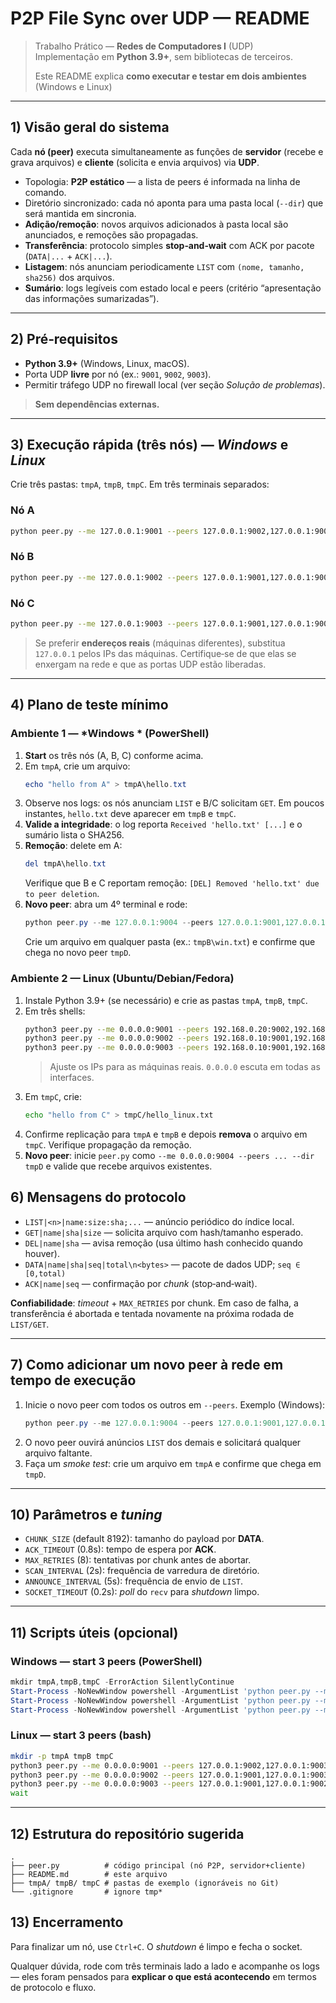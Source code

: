 # P2P File Sync over UDP — README

> Trabalho Prático — **Redes de Computadores I** (UDP)  
> Implementação em **Python 3.9+**, sem bibliotecas de terceiros.  
>
> Este README explica **como executar e testar em dois ambientes** (Windows e Linux)

---

## 1) Visão geral do sistema

Cada **nó (peer)** executa simultaneamente as funções de **servidor** (recebe e grava arquivos) e **cliente** (solicita e envia arquivos) via **UDP**.  
- Topologia: **P2P estático** — a lista de peers é informada na linha de comando.  
- Diretório sincronizado: cada nó aponta para uma pasta local (`--dir`) que será mantida em sincronia.  
- **Adição/remoção**: novos arquivos adicionados à pasta local são anunciados, e remoções são propagadas.  
- **Transferência**: protocolo simples **stop‑and‑wait** com ACK por pacote (`DATA|...` + `ACK|...`).  
- **Listagem**: nós anunciam periodicamente `LIST` com `(nome, tamanho, sha256)` dos arquivos.  
- **Sumário**: logs legíveis com estado local e peers (critério “apresentação das informações sumarizadas”).


---

## 2) Pré‑requisitos

- **Python 3.9+** (Windows, Linux, macOS).  
- Porta UDP **livre** por nó (ex.: `9001`, `9002`, `9003`).  
- Permitir tráfego UDP no firewall local (ver seção *Solução de problemas*).

> **Sem dependências externas.**

---

## 3) Execução rápida (três nós) — *Windows* e *Linux*

Crie três pastas: `tmpA`, `tmpB`, `tmpC`. Em três terminais separados:

### Nó A
```bash
python peer.py --me 127.0.0.1:9001 --peers 127.0.0.1:9002,127.0.0.1:9003 --dir tmpA
```

### Nó B
```bash
python peer.py --me 127.0.0.1:9002 --peers 127.0.0.1:9001,127.0.0.1:9003 --dir tmpB
```

### Nó C
```bash
python peer.py --me 127.0.0.1:9003 --peers 127.0.0.1:9001,127.0.0.1:9002 --dir tmpC
```

> Se preferir **endereços reais** (máquinas diferentes), substitua `127.0.0.1` pelos IPs das máquinas. Certifique‑se de que elas se enxergam na rede e que as portas UDP estão liberadas.

---

## 4) Plano de teste mínimo 

### Ambiente 1 — *Windows * (PowerShell)
1. **Start** os três nós (A, B, C) conforme acima.
2. Em `tmpA`, crie um arquivo:
   ```powershell
   echo "hello from A" > tmpA\hello.txt
   ```
3. Observe nos logs: os nós anunciam `LIST` e B/C solicitam `GET`. Em poucos instantes, `hello.txt` deve aparecer em `tmpB` e `tmpC`.
4. **Valide a integridade**: o log reporta `Received 'hello.txt' [...]` e o sumário lista o SHA256.
5. **Remoção**: delete em A:
   ```powershell
   del tmpA\hello.txt
   ```
   Verifique que B e C reportam remoção: `[DEL] Removed 'hello.txt' due to peer deletion`.
6. **Novo peer**: abra um 4º terminal e rode:
   ```powershell
   python peer.py --me 127.0.0.1:9004 --peers 127.0.0.1:9001,127.0.0.1:9002,127.0.0.1:9003 --dir tmpD
   ```
   Crie um arquivo em qualquer pasta (ex.: `tmpB\win.txt`) e confirme que chega no novo peer `tmpD`.

### Ambiente 2 — **Linux** (Ubuntu/Debian/Fedora)
1. Instale Python 3.9+ (se necessário) e crie as pastas `tmpA`, `tmpB`, `tmpC`.
2. Em três shells:
   ```bash
   python3 peer.py --me 0.0.0.0:9001 --peers 192.168.0.20:9002,192.168.0.30:9003 --dir tmpA
   python3 peer.py --me 0.0.0.0:9002 --peers 192.168.0.10:9001,192.168.0.30:9003 --dir tmpB
   python3 peer.py --me 0.0.0.0:9003 --peers 192.168.0.10:9001,192.168.0.20:9002 --dir tmpC
   ```
   > Ajuste os IPs para as máquinas reais. `0.0.0.0` escuta em todas as interfaces.
3. Em `tmpC`, crie:
   ```bash
   echo "hello from C" > tmpC/hello_linux.txt
   ```
4. Confirme replicação para `tmpA` e `tmpB` e depois **remova** o arquivo em `tmpC`. Verifique propagação da remoção.
5. **Novo peer**: inicie `peer.py` como `--me 0.0.0.0:9004 --peers ... --dir tmpD` e valide que recebe arquivos existentes.

## 6) Mensagens do protocolo

- `LIST|<n>|name:size:sha;...` — anúncio periódico do índice local.  
- `GET|name|sha|size` — solicita arquivo com hash/tamanho esperado.  
- `DEL|name|sha` — avisa remoção (usa último hash conhecido quando houver).  
- `DATA|name|sha|seq|total\n<bytes>` — pacote de dados UDP; `seq ∈ [0,total)`  
- `ACK|name|seq` — confirmação por *chunk* (stop‑and‑wait).

**Confiabilidade**: *timeout* + `MAX_RETRIES` por chunk. Em caso de falha, a transferência é abortada e tentada novamente na próxima rodada de `LIST/GET`.

---

## 7) Como **adicionar um novo peer** à rede em tempo de execução

1. Inicie o novo peer com todos os outros em `--peers`. Exemplo (Windows):
   ```powershell
   python peer.py --me 127.0.0.1:9004 --peers 127.0.0.1:9001,127.0.0.1:9002,127.0.0.1:9003 --dir tmpD
   ```
2. O novo peer ouvirá anúncios `LIST` dos demais e solicitará qualquer arquivo faltante.  
3. Faça um *smoke test*: crie um arquivo em `tmpA` e confirme que chega em `tmpD`.

---

## 10) Parâmetros e *tuning*

- `CHUNK_SIZE` (default 8192): tamanho do payload por **DATA**.  
- `ACK_TIMEOUT` (0.8s): tempo de espera por **ACK**.  
- `MAX_RETRIES` (8): tentativas por chunk antes de abortar.  
- `SCAN_INTERVAL` (2s): frequência de varredura de diretório.  
- `ANNOUNCE_INTERVAL` (5s): frequência de envio de `LIST`.  
- `SOCKET_TIMEOUT` (0.2s): *poll* do `recv` para *shutdown* limpo.

---

## 11) Scripts úteis (opcional)

### Windows — start 3 peers (PowerShell)
```powershell
mkdir tmpA,tmpB,tmpC -ErrorAction SilentlyContinue
Start-Process -NoNewWindow powershell -ArgumentList 'python peer.py --me 127.0.0.1:9001 --peers 127.0.0.1:9002,127.0.0.1:9003 --dir tmpA'
Start-Process -NoNewWindow powershell -ArgumentList 'python peer.py --me 127.0.0.1:9002 --peers 127.0.0.1:9001,127.0.0.1:9003 --dir tmpB'
Start-Process -NoNewWindow powershell -ArgumentList 'python peer.py --me 127.0.0.1:9003 --peers 127.0.0.1:9001,127.0.0.1:9002 --dir tmpC'
```

### Linux — start 3 peers (bash)
```bash
mkdir -p tmpA tmpB tmpC
python3 peer.py --me 0.0.0.0:9001 --peers 127.0.0.1:9002,127.0.0.1:9003 --dir tmpA &
python3 peer.py --me 0.0.0.0:9002 --peers 127.0.0.1:9001,127.0.0.1:9003 --dir tmpB &
python3 peer.py --me 0.0.0.0:9003 --peers 127.0.0.1:9001,127.0.0.1:9002 --dir tmpC &
wait
```

---

## 12) Estrutura do repositório sugerida

```
.
├── peer.py          # código principal (nó P2P, servidor+cliente)
├── README.md        # este arquivo
├── tmpA/ tmpB/ tmpC # pastas de exemplo (ignoráveis no Git)
└── .gitignore       # ignore tmp*
```

## 13) Encerramento

Para finalizar um nó, use `Ctrl+C`. O *shutdown* é limpo e fecha o socket.

Qualquer dúvida, rode com três terminais lado a lado e acompanhe os logs — eles foram pensados para **explicar o que está acontecendo** em termos de protocolo e fluxo.
